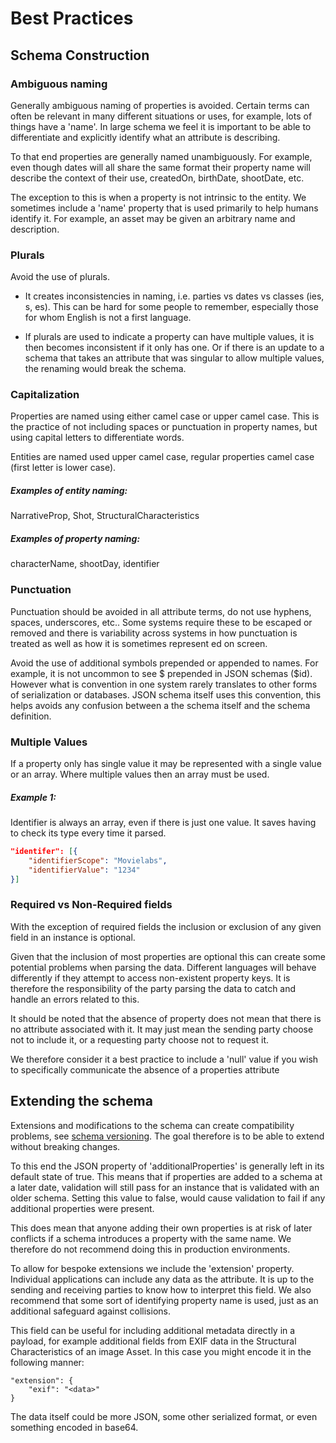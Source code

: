 # Best Practices



## Schema Construction

### **Ambiguous naming**

Generally ambiguous naming of properties is avoided. Certain terms can often be relevant in many different situations or uses, for example, lots of things have a 'name'. In large schema we feel it is important to be able to differentiate and explicitly identify what an attribute is describing.

To that end properties are generally named unambiguously. For example, even though dates will all share the same format their property name will describe the context of their use, createdOn, birthDate, shootDate, etc.

The exception to this is when a property is not intrinsic to the entity. We sometimes include a 'name' property that is used primarily to help humans identify it. For example, an asset may be given an arbitrary name and description.

### **Plurals**

Avoid the use of plurals.

- It creates inconsistencies in naming, i.e. parties vs dates vs classes (ies, s, es). This can be hard for some people to remember, especially those for whom English is not a first language.

- If plurals are used to indicate a property can have multiple values, it is then becomes inconsistent if it only has one. Or if there is an update to a schema that takes an attribute that was singular to allow multiple values, the renaming would break the schema.

### **Capitalization**

Properties are named using either camel case or upper camel case. This is the practice of not including spaces or punctuation in property names, but using capital letters to differentiate words.

Entities are named used upper camel case, regular properties camel case (first letter is lower case).

##### Examples of entity naming:

NarrativeProp, Shot, StructuralCharacteristics

##### Examples of property naming:

characterName, shootDay, identifier

### **Punctuation**

Punctuation should be avoided in all attribute terms, do not use hyphens, spaces, underscores, etc.. Some systems require these to be escaped or removed and there is variability across systems in how punctuation is treated as well as how it is sometimes represent ed on screen.

Avoid the use of additional symbols prepended or appended to names. For example, it is not uncommon to see $ prepended in JSON schemas ($id). However what is convention in one system rarely translates to other forms of serialization or databases. JSON schema itself uses this convention, this helps avoids any confusion between a the schema itself and the schema definition.

### **Multiple Values**

If a property only has single value it may be represented with a single value or an array. Where multiple values then an array must be used.

##### Example 1:

Identifier is always an array, even if there is just one value. It saves having to check its type every time it parsed.

```json
"identifer": [{
	"identifierScope": "Movielabs",
    "identifierValue": "1234"
}]
```




### Required vs Non-Required fields
With the exception of required fields the inclusion or exclusion of any given field in an instance is optional.

Given that the inclusion of most properties are optional this can create some potential problems when parsing the data. Different languages will behave differently if they attempt to access non-existent property keys. It is therefore the responsibility of the party parsing the data to catch and handle an errors related to this.

It should be noted that the absence of property does not mean that there is no attribute associated with it. It may just mean the sending party choose not to include it, or a requesting party choose not to request it. 

We therefore consider it a best practice to include a 'null' value if you wish to specifically communicate the absence of a properties attribute



## Extending the schema

Extensions and modifications to the schema can create compatibility problems, see [schema versioning](./Schema-Version.md). The goal therefore is to be able to extend without breaking changes.

To this end the JSON property of 'additionalProperties' is generally left in its default state of true. This means that if properties are added to a schema at a later date, validation will still pass for an instance that is validated with an older schema. Setting this value to false, would cause validation to fail if any additional properties were present.

This does mean that anyone adding their own properties is at risk of later conflicts if a schema introduces a property with the same name. We therefore do not recommend doing this in production environments.

To allow for bespoke extensions we include the 'extension' property. Individual applications can include any data as the attribute. It is up to the sending and receiving parties to know how to interpret this field. We also recommend that some sort of identifying property name is used, just as an additional safeguard against collisions.

This field can be useful for including additional metadata directly in a payload, for example additional fields from EXIF data in the Structural Characteristics of an image Asset. In this case you might encode it in the following manner:

```
"extension": {
	"exif": "<data>"
}
```

The data itself could be more JSON, some other serialized format, or even something encoded in base64.












